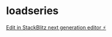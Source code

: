 # loadseries

[Edit in StackBlitz next generation editor ⚡️](https://stackblitz.com/~/github.com/cooltemp/loadseries)